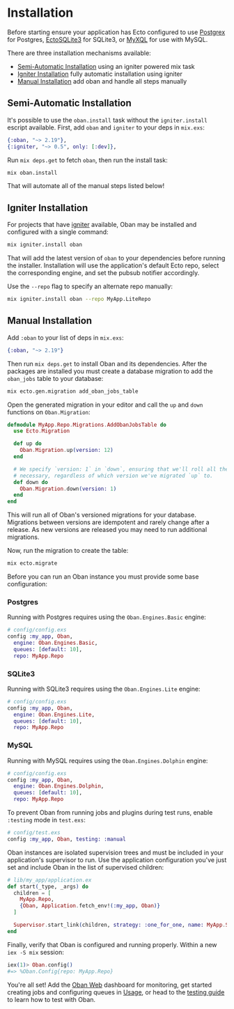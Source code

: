 # Installation

Before starting ensure your application has Ecto configured to use [Postgrex][postgrex] for
Postgres, [EctoSQLite3][ecto_sqlite3] for SQLite3, or [MyXQL][myxql] for use with MySQL.

There are three installation mechanisms available:

* [Semi-Automatic Installation](#semi-automatic-installation) using an igniter powered mix task
* [Igniter Installation](#igniter-installation) fully automatic installation using igniter
* [Manual Installation](#manual-installation) add oban and handle all steps manually

## Semi-Automatic Installation

It's possible to use the `oban.install` task without the `igniter.install` escript available.
First, add `oban` and `igniter` to your deps in `mix.exs`:

```elixir
{:oban, "~> 2.19"},
{:igniter, "~> 0.5", only: [:dev]},
```

Run `mix deps.get` to fetch `oban`, then run the install task:

```bash
mix oban.install
```

That will automate all of the manual steps listed below!

## Igniter Installation

For projects that have [igniter][igniter] available, Oban may be installed and configured with a
single command:

```bash
mix igniter.install oban
```

That will add the latest version of `oban` to your dependencies before running the installer.
Installation will use the application's default Ecto repo, select the corresponding engine, and
set the pubsub notifier accordingly.

Use the `--repo` flag to specify an alternate repo manually:

```bash
mix igniter.install oban --repo MyApp.LiteRepo
```

## Manual Installation

Add `:oban` to your list of deps in `mix.exs`:

```elixir
{:oban, "~> 2.19"}
```

Then run `mix deps.get` to install Oban and its dependencies. After the packages are installed you
must create a database migration to add the `oban_jobs` table to your database:

```bash
mix ecto.gen.migration add_oban_jobs_table
```

Open the generated migration in your editor and call the `up` and `down` functions on
`Oban.Migration`:

```elixir
defmodule MyApp.Repo.Migrations.AddObanJobsTable do
  use Ecto.Migration

  def up do
    Oban.Migration.up(version: 12)
  end

  # We specify `version: 1` in `down`, ensuring that we'll roll all the way back down if
  # necessary, regardless of which version we've migrated `up` to.
  def down do
    Oban.Migration.down(version: 1)
  end
end
```

This will run all of Oban's versioned migrations for your database. Migrations between versions
are idempotent and rarely change after a release. As new versions are released you may need to run
additional migrations.

Now, run the migration to create the table:

```bash
mix ecto.migrate
```

Before you can run an Oban instance you must provide some base configuration:

<!-- tabs-open -->

### Postgres

Running with Postgres requires using the `Oban.Engines.Basic` engine:

```elixir
# config/config.exs
config :my_app, Oban,
  engine: Oban.Engines.Basic,
  queues: [default: 10],
  repo: MyApp.Repo
```

### SQLite3

Running with SQLite3 requires using the `Oban.Engines.Lite` engine:
 
```elixir
# config/config.exs
config :my_app, Oban,
  engine: Oban.Engines.Lite,
  queues: [default: 10],
  repo: MyApp.Repo
```

### MySQL

Running with MySQL requires using the `Oban.Engines.Dolphin` engine:

```elixir
# config/config.exs
config :my_app, Oban,
  engine: Oban.Engines.Dolphin,
  queues: [default: 10],
  repo: MyApp.Repo
```

<!-- tabs-close -->

To prevent Oban from running jobs and plugins during test runs, enable `:testing` mode in
`test.exs`:

```elixir
# config/test.exs
config :my_app, Oban, testing: :manual
```

Oban instances are isolated supervision trees and must be included in your application's
supervisor to run. Use the application configuration you've just set and include Oban in the list
of supervised children:

```elixir
# lib/my_app/application.ex
def start(_type, _args) do
  children = [
    MyApp.Repo,
    {Oban, Application.fetch_env!(:my_app, Oban)}
  ]

  Supervisor.start_link(children, strategy: :one_for_one, name: MyApp.Supervisor)
end
```

Finally, verify that Oban is configured and running properly. Within a new `iex -S mix` session:

```elixir
iex(1)> Oban.config()
#=> %Oban.Config{repo: MyApp.Repo}
```

You're all set! Add the [Oban Web][web] dashboard for monitoring, get started creating jobs and
configuring queues in [Usage][use], or head to the [testing guide][test] to learn how to test with
Oban.

[use]: Oban.html#Usage
[web]: https://github.com/oban-bg/oban_web
[igniter]: https://hex.pm/packages/igniter
[test]: testing.md
[postgrex]: https://hex.pm/packages/postgrex
[ecto_sqlite3]: https://hex.pm/packages/ecto_sqlite3
[myxql]: https://hex.pm/packages/myxql
